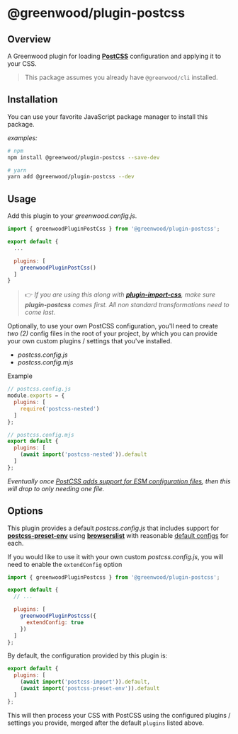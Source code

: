 # @greenwood/plugin-postcss

## Overview
A Greenwood plugin for loading [**PostCSS**](https://postcss.org/) configuration and applying it to your CSS.

> This package assumes you already have `@greenwood/cli` installed.

## Installation
You can use your favorite JavaScript package manager to install this package.

_examples:_
```bash
# npm
npm install @greenwood/plugin-postcss --save-dev

# yarn
yarn add @greenwood/plugin-postcss --dev
```

## Usage
Add this plugin to your _greenwood.config.js_.

```javascript
import { greenwoodPluginPostCss } from '@greenwood/plugin-postcss';

export default {
  ...

  plugins: [
    greenwoodPluginPostCss()
  ]
}
```

> 👉 _If you are using this along with [**plugin-import-css**](https://github.com/ProjectEvergreen/greenwood/tree/master/packages/plugin-import-css), make sure **plugin-postcss** comes first.  All non standard transformations need to come last._

Optionally, to use your own PostCSS configuration, you'll need to create _two (2)_ config files in the root of your project, by which you can provide your own custom plugins / settings that you've installed.
- _postcss.config.js_
- _postcss.config.mjs_

Example
```javascript
// postcss.config.js
module.exports = {
  plugins: [
    require('postcss-nested')
  ]
};

// postcss.config.mjs
export default {
  plugins: [
    (await import('postcss-nested')).default
  ]
};
```

_Eventually once [PostCSS adds support for ESM configuration files](https://github.com/postcss/postcss-cli/issues/387), then this will drop to only needing one file._

## Options
This plugin provides a default _postcss.config.js_ that includes support for [**postcss-preset-env**](https://github.com/csstools/postcss-preset-env) using [**browserslist**](https://github.com/browserslist/browserslist) with reasonable [default configs](https://github.com/ProjectEvergreen/greenwood/tree/master/packages/plugin-postcss/src/) for each.

If you would like to use it with your own custom _postcss.config.js_, you will need to enable the `extendConfig` option
```js
import { greenwoodPluginPostcss } from '@greenwood/plugin-postcss';

export default {
  // ...

  plugins: [
    greenwoodPluginPostcss({
      extendConfig: true
    })
  ]
};
```

By default, the configuration provided by this plugin is:
```javascript
export default {
  plugins: [
    (await import('postcss-import')).default,
    (await import('postcss-preset-env')).default
  ]
};
```

This will then process your CSS with PostCSS using the configured plugins / settings you provide, merged after the default `plugins` listed above.